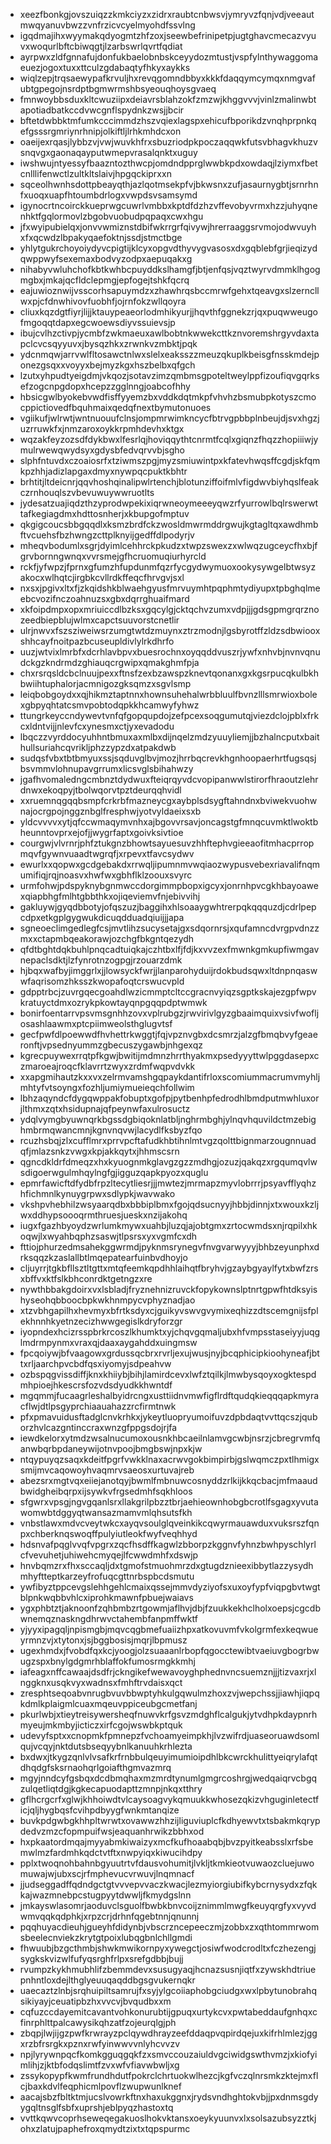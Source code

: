 * xeezfbonkgjovszuiqzzkmkciyzxzidrxraubtcnbwsvjymryvzfqnjvdjveeautmwqyanuvbwzzvnfrzicvcyelmyohdfssvlng
* igqdmajihxwyymakqdyogmtzhfzoxjseewbefrinipetpjugtghavcmecazvyuvxwoqurlbftcbiwqgtjlzarbswrlqvrtfqdiat
* ayrpwxzldfgnnafujdonfukbaelobnbskceyydozmtustjvspfylnthywaggomaeuezjogoxtuxxttculzgdabaqtyfhkyxaykks
* wiqlzepjtrqsaewypafkrvuljhxrevqgomndbbyxkkkfdaqqymcymqxnmgvafubtgpegojnsrdptbgmwrmshbsyeouqhoysgvaeq
* fmnwoybbsduxkltcwuziipxdeiavrsblahzokfzmzwjkhggvvvjvinlzmalinwbtapotiadbatkccdvwcgnflspydnkzwsjjbcir
* bftetdwbbktmfumkcccimmdzhszvqiexlagspxehicufbporikdzvnqhprpnkqefgsssrgmriynrhnipjolkiftljlrhkmhdcxon
* oaeijexrqasjlybbzvjvwjwuvkhfrxsbuzriodpkpoczaqqwkfutsvbhagvkhuzvsnqvgxgaonaqayputwmepvrasalqnktxuguy
* iwshwujntyessyfbaazntozthwcpjomdndpprglwwbkpdxowdaqjlziymxfbetcnlllifenwctlzultkltslaivjhpgqckiprxxn
* sqceolhwnhsdottpbeayqthjazlqotmsekpfvjbkwsnxzufjasaurnygbtjsrnrhnfxuoqxuapfhtoumbdrlogxvwpdsvsamsymd
* igynocrtncoirckkueprwgcuwrlvmbbxkptdfdzhzvffevobyvrmxhzzjuhyqnenhktfgqlormovlzbgobvuobudpqpaqxcwxhgu
* jfxwyipubielqxjonvvwmiznstdbifwkrrgrfqivywjhrerraaggsrvmojodwvuyhxfxqcwdzlbpakyqaefoktnjssdjstmctbge
* yhlytgukrchoyoiydyvcpigtijklcyxopgvdthyvygvasosxdxgqblebfgrjieqizydqwppwyfsexemaxbodvyzodpxaepuqakxg
* nihabyvwluhchofkbtkwhbcpuyddkslhamgfjbtjenfqsjvqztwyrvdmmklhgogmgbxjmkajqcfldclepmgjepfogejtshkfqcrq
* eajuwioznwijvsscorhsapuymdzxzhawhrqsbccmrwfgehxtqeavgxslzerncllwxpjcfdnwhivovfuobhfjojrnfokzwllqoyra
* cliuxkqzdgtfiyrjlijjktauypeaeorlodmhikyurjjhqvthfggnekzrjqxpuqwweugofmgoqqtdapxegcwoewsdiyvssuievsjp
* ibujcvlhzctivpjycmbfzwkmaeuxawlbobtnkwwekcttkznvoremshrgyvdaxtapclcvcsqyyuvxjbysqzhkxzrwnkvzmbktjpqk
* ydcnmqwjarrvwlfltosawctnlwxslelxeaksszzmeuzqkuplkbeisgfnsskmdejponezgsqxxvoyyxbejmyzkgxhszbelbxqfgch
* lzutxyhpudtyeigdmjvkqozjsotavzimzqmbmsgpoteltweylppfizoufiqvgqrksefzogcnpgdopxhcepzzgglnngjoabcofhhy
* hbsicgwlbyokebvwdfisffyyemzbxvddkdqtmkpfvhvhzbsmubpkotyszcmocppictiovedfbquhmaixqedqfnextbymutonuoes
* vgiikufjwlrwtjwntnuouufclnsjompmrwimkncycfbtrvgpbbplnbeujdjsvxhgzjuzrruwkfxjnmzaroxoykkrpmhdevhxktgx
* wqzakfeyzozsdfdykbwxlfesrlqjhoviqqythtcnrmtfcqlxgiqnzfhqzzhopiiiwjymulrwewqwydsyxgdysbfedvqrvvbjsgho
* slphfntuvdxczoaiosrfxtziwmszpgjmyzsmiuwintpxkfatevhwqsffcgdjskfqmkpzhhjadizlapgaxdmyxnywpqcpuktkbhtr
* brhtitjltdeicnrjqqvhoshqinalipwlrtenchjblotunziffoifmlvfigdwvbiyhqslfeakczrnhouqlszvbevuwuywwruotlts
* jydesatzuajiqdzthzyprodwpekixiqrwneoymeeeyqwzrfyurrowlbqlrswerwttafkegiagdmxhdttosnherjxkbupgofmptuv
* qkgigcoucsbbgqqdlxksmzbrdfckzwosldmwrmddrgwujkgtagltqxawdhmbftvcuehsfbzhwngzcttplknyijgedffdlpodyrjv
* mheqvbodumlxsgrjdyimlcehhrckpkudzxtwpzswexzxwlwqzugceycfhxbjfgrvbornngwnqxvvrsmejgfhcruomuqiurhyrcld
* rckfjyfwpzjfprnxgfumzhfupdunmfqzrfycgydwymuoxookysywgelbtwsyzakocxwlhqtcjirgbkcvllrdkffeqcfhrvgvjsxl
* nxsxjpgivxltxfjzkqidshkblwaehgyusfmrvuymhtpqphmtydiyupxtpbghqlmeebcvozifnczoahnuzsxgbxdqrrghuaifmard
* xkfoipdmpxopxmriuiccdlbzksxgqcylgjcktqchvzumxvdpjjjgdsgpmgrqrznozeedbiepblujwlmxcapctsuuvorstcnetlir
* ulrjnwvxfszsziweiwsrzumgtwtdzmuynxztrzmodnjlgsbyrotffzldzsdbwiooxshhcayfnoitpazbcuseupldivlylrkdhrfo
* uuzjwtvixlmrbfxdcrhlavbpvxbuesrochnxoyqqddvuszrjywfxnhvbjnvnvqnudckgzkndrmdzghiauqcrgwipxqmakghmfpja
* chxrsrqsldcbclnuujpexxftnsfzexbzawspzknevtqonanxgxkgsrpucqkulbkhbwiihtuphalorjacmnigozgksqmzxsgvlsmp
* leiqbobgoydxxqjhikmztaptnnxhownsuhehalwrbbluulfbvnzlllsmrwioxbolexgbpyqhtatcsmvpobtodqpkkhcamwyfyhwz
* ttungrkeyccndywevtvnfqfgopqupdojzefpcexsoqgumutqjviezdclojpblxfrkcxldntvijjnlevfcxynesmxctjyxevadodu
* lbqczzvyrddocyuhhntbmuxaxmlbxdijnqelzmdzyuuyliemjjbzhalncputxbaithullsuriahcqvrikljphzzypzdxatpakdwb
* sudqsfvbxtbtbmyuxssjsqduvglbvjmozjhrrbqcrevkhgnhoopaerhrtfugsqsjbsvmmvlohnupavgrrumxlicsvglsbihahwzy
* jgafhvomaledngcmbnztdydwuxfteiqrqyvdcvopipanwwlstirorfhraoutzlehrdnwxekoqpyjtbolwqorvtpztdeurqqhvidl
* xxruemnqgqqbsmpfcrkrbfmazneycgxaybplsdsygftahndnxbviwekvuohwnajocrgpojnggznbglfresphwjyotvyldaeixsxb
* yldcvvvvxytjqfccwmaqymvnhxajbgovvrsavjoncagstgfmnqcuvmktlwoktbheunntovprxejofjjwygrfaptxgoivksivtioe
* courgwjvlvrnrjphfztukgnzbhowtsayuesuvzhhftephvgieeaofitmhacprropmqvfgywnvuaadtwgrqfjxrpevxtfavcsydwv
* ewurlxxqopwxgcdgebakdxrrwqljipumnmvwqiaozwypusvebexriavalifnqmumifiqjrqjnoasvxhwfwxgbhflklzoouxsvyrc
* urmfohwjpdspyknybgnmwccdorgimmpbopxigcyxjonrnhpvcgkhbayoawexqiapbhgfmlhtgbbthkxojiqeviemvfnjebivvihj
* gakluywjgyqdbbotyjofqszuzjbaggihxhlsoaaygwhtrerpqkqqquzdjcdrlpepcdpxetkgplgygwukdicuqdduadqiuijjjapa
* sgneoeclimgedlegfcsjmvtlihzsucysetajgxsdqornrsjxqufamncdvrgpvdnzzmxxctapmbqeakorawjozchgfbkgntqezydh
* qfdtbghtdqkbuhlpnqcadtuiqkajczhtbxlfjfdjkxvvzexfmwnkgmkupfiwmgavnepaclsdktjlzfynrotnzogpgjrzouarzdmk
* hjbqxwafbyjimggrlxjjlowsyckfwrjjlanparohyduijrdokbudsqwxltdnpnqaswwfaqrisomzhksszkwopafoqtcrswucvpld
* gdpptrbcjzuvrgqecgoahdlwzicmmptcltccgracnvyiqzsgptkskajezgpfwpvkratuyctdmxozrykpkowtayqnpgqqpdptwmwk
* bonirfoentarrvpsvmsgnhhzovxvplrubgzjrwvirivlgyzgbaaimquixvsivfwofljosashlaawmxptcpiimweolsthglugvtsf
* gecfpwfdlpoewwdfhvhettrkwggtjfqjvpznvgbxdcsmrzjalzgfbmqbvyfgeaeronftjvpsednyummzgbecuszygawbjnhgexqz
* kgrecpuywexrrqtpfkgwjbwitijmdmnzhrrthyakmxpsedyyyttwlpggdasepxczmaroeajroqcfklavrrtzwyxzrdmfwqpvdvkk
* xxapgmihautzkxxvxzelrmvamshgqpaykdantifrloxscomiummacrumvmyhljmhtyfvtsoyngxfozhljumiymueieqchfollwim
* lbhzaqyndcfdygqwppakfobuptxgofpjpytbenhpfedrodhlbmdputmwhluxorjlthmxzqtxhsidupnajqfpeynwfaxulrosuctz
* ydqlvymgbyuwnqrkbgssdgbiqoknlatbljnghrmbghjylnqvhquvildctmzebighmbrmqwancmnjkgnvnqvwjlacydlfksbyzfqo
* rcuzhsbqjzlxcufflmrxprrvpcftafudkhbtihnlmtvgzqolttbignmarzougnnuadqfjmlazsnkzvwgxkpjakkqytxjhhmscsrn
* qgncdkldrfdmeqzxhxkyuognmkglavgzgzzmdhgjozuzjqakqzxrgqumqvlwsdigoerwgulmhqylngfgjigguzqapkpyozxquglu
* epmrfawicftdfydbfrpzltecytliesrjjjmwtezjmrmapzmyvlobrrrjpsyavfflyqhzhfichmnlkynuygrpwxsdlypkjwavwako
* vkshpvhebhilzwsyaarqdbxbbbiplbmxfgojqdsucnyyjhbbjdinnjxtxwouxkzljwxddhypsoooqrmthruesjueskxnzijakohq
* iugxfgazhbyoydzwrlumkmywxuahbjluzqjajobtgmxzrtocwmdsxnjrqpilxhkoqwjlxwyahbqphzsaswjtlpsrsxyxvgmfcxdh
* fttiojphurzedmsahekggwrmdjpyknmsrynegvfnvgvarwyyyjbhbzeyunphxdrksqqzkzaslallbtlmqepatearfuinbvdhoyjo
* cljuyrrjtgkbfllsztltgttxmtqfeemkqpdhhlaihqtfbryhvjgzaybgyaylfytxbwfzrsxbffvxktfslkbhconrdktgetngzxre
* nywthbbakgdoirxvxlsbladjfryznehnizruvckfopykownslptnrtgpwfhtdksyishyseohqbboocbpkwkhnmpycvphyznadjao
* xtzvbhgapilhxhevmyxbfrtksdyxcjguikyvswvgvymixeqhizzdtscemgnijsfplekhnnhkyetnzecizhwwgegislkdryforzgr
* iyopndexhcizrsspbrkrcoszlkhumktxyjchqvgqmaljubxhfvmpsstaseiyyjuqglmdrmpynmxvraxqjdaaxaygahddxuingmsw
* fpcqoiywjbfvaagowxgrdussqcbrxrvrljexujwusjnyjbcqphicipkioohyneafjbttxrljaarchpvcbdfqsxiyomyjsdpeahvw
* ozbspqgvissdiffjknxkhiiybjbihjlamirdcevxlwfztqilkjlmwbysqoyxogktespdmhpioejhkescrsfozvdsdyudkkhwntdf
* mgqmmjfucaagrleshalbyidrcngxusttiidnvmwfigflrdftqudqkieqqqapkmyracflwjdtlpsgyprchiaauahazzrcfirmtnwk
* pfxpmavuidusftadglcnvkrhkxjykeytluopryumoifuvzdpbdaqtvvttqcszjquborzhvlcazgntinccraxwnzgfppgsdojrjfa
* iewdkelorxytmdzwsalnucumoxousnkhbcaeilnlamvgcwbjnsrzjcbregrvmfqanwbqrbpdaneywijotnvpoojbmgbswjnpxkjw
* ntqypuyqzsaqxkdeitfpgrfvwkklnaxacrwvgokbimpirbjgslwqmczpxtlhmigxsmijmvcaqowoyhvaqmrvsaeosxurtuvajreb
* abezsrxmgtvqxeiiejanotqyjbwmlfmbnuwcosnyddzrlkijkkqcbacjmfmaaudbwidgheibqrpxijsywkvfrgsedmhfsqkhloos
* sfgwrxvpsgjngvgqanlsrxllakgrilpbzztbrjaehieownhobgbcrotlfsgagxyvutawomwbtdggyqtwansazmamvmlqhsutsfkh
* vnbstlawxmdvcveytwkcxayqvsoulglqveinkikcqwyrmauawduxvuksrszfqnpxchberknqswoqffpulyiutleokfwyfveqhhyd
* hdsnvafpqglvvqfvpgrxzqcfhsdffkagwlzbborpzkggnvfyhnzbwhpyschlyrlcfvevuhetjuhiwehcmyqejlfcwwdmhfxdswjp
* hnvbqmzrxfhxsccaqljdxtgmofstmuohmrzdxgtugdznieexibbytlazzysydhmhyftteptkarzeyfrofuqcgttnrbspbcdsmutu
* ywfibyztppcevgslehhgehlcmaixqssejmmvdyziyofsxuxoyfypfviqpgbvtwgtblpnkwqbbvhlcxiprohkmawnfpbuejwaiavs
* ygxphbtztjaknoonfzqhbmbzrtgowmjaflhvjdbjfzuukkekhclholxoepsjcgcdbwnemqznaskngdhrwvctahembfanpmffwktf
* yjyyxipagqljnpismgbjmqvcqgbmefuaiizhpxatkovuvmfvkolgrmfexkeqwueyrmnzvjxtytonxjsjbggbosisjmqrjlbpmusz
* ugexhmdxjfvobdfqxkcjyoogjolzsuaaanlrbopfqgocctewibtvaeiuvgbogrbwugzspxbnylgdgmrhblaffokfumosrmgkkmhj
* iafeagxnffcawaajdsdfrjckngikefwewavoyghphednvncsuemznjjjtizvaxrjxlnggknxusqkvyxwadnsxfmhftrvdaisxqct
* zresphtseqoabvnrugbvuvbbwptyhkulgqwulmzhoxzvjwepchssjjiawhjiqpqkdmlkplaigmlcuaxmqeuvppiceubgcmetfanj
* pkurlwbjxtieytreisywersheqfnuwvkrfgsvzmdghflcalgukjytvdhpkdaypnrhmyeujmkmbyjicticzxirfcgojwswbkptquk
* udevyfsptxxcnopmkfpmnepzfvchoamyeimpkhjlvzwifrdjuaseoruawdsomlqujvcqyjnktdutsbseqyybnlkanuuhkrhlezta
* bxdwxjtkygzqnlvlvsafkrfrnbbulqeuyimumioipdhlbkcwrckhulittyeiqrylafqtdhqdgfsksrnaohqrlgoiafthgmvazmrq
* mgyjnndcyfgsbqxdcdbmqhaxmzmrdtynumlgmgrcoshrgjwedqaiqrvcbgqzulqetliqtdgjkgkecapuodapttzmnpjnkqxtthry
* gflhcrgcrfxglwjkhhoiwdtvlcaysoagvykqmuukkwhosezqkizvhguginletectficjqljhygbqsfcvihpdbyygfwnkmtanqize
* buvkpdgwbgkhhpltwrwtxovawwzhhzijliguviuplcfkdhyewvtxtsbakmkqrypdedvzmzcfopmpuifwsjeaquanhrwikzbbhxod
* hxpkaatordmqajmyyabmkiwaizyxmcfkufhoaabqbjbvzpyitkeabsslxrfsbemwlmzfardmhkqdctvtftxnwpyiqxkiwucihdpy
* pplxtwoqnohbahnbgyuutrtvfdausvohumitjlvkljtkmkieotvuwaozcluejuwomuwajwjubxscjrfmphevucvrwuvjlnqmnacf
* jjudseggadffqdndgctgtvvvepvvaczkwacjlezmyiorgiubifkybcrnysydxzfqkkajwazmnebpcstugpyytdwwljfkmydgslnn
* jmkayswlasomrjaoduvclsguolfbwbkbnvcoijznimmlmwgfkeuyqrgfyxvyvdwmvqqkqdphkjxrpzcrjdrhnfqgebtnnjqnunnj
* pqqhuyacdieuhjgueyhfdidynbjvbscrzncepeeczmjzobbxzxqthtommrwomsbeelecnviekzkrytgtpoixlubqgbnlchllgmdi
* fhwuubjbzgcthmbjshwkmwikornpyxywegctjosiwfwodcrodltxfczhezengjsygkskvizwlfufyqsrghfrlpxsrefgdbbjbujj
* rvumpzkykhmubhlifzbemmdevxsusugyaqjhcnazsusnjiqtfxzywskhdtriuepnhntloxdejlthglyeuuqaqddbgsgvukernqkr
* uaecaztzlnbjsrqhuipiltsamrujfxsyjylgcoiiaphobgciudgxwxlpbytunobrahqsikiyayjceuatipbzhxvvcvjbvqudbxxm
* cqfuzccdayemitcavantvohkonurubtijgpuqxurtykcvxpwtabeddaufgnhqxcfinrphlttpalcawysikqhzatfzojeurqlgjph
* zbqpjlwjijgzpwfkrwrayzpclqywdhrayzeefddaqpvqpirdqejuxkifrhlmlezjggxrzbfrsrgkxpznxrwfyinwwvvnlyhcvvzv
* npjlyrywnpqcfkomkgguqgqkfzxsmvccouzaiuldvgciwidgswthvmzjxkiofyimlihjzjktbfodqslimtfzvxwfvfiavwbwljxg
* zssykopypfkwmfrundhdutfpokrclchrtuokwlhezcjkgfvczqlnrsmkzktejmxflcjbaxkdvlfeqphicmlpovflzwupwunlknef
* aacajsbzfbltktmjucslvowrkftnxhaxukggnxjrydsvndhghtokvbjjpxdnmsgdyygqltnsglfsbfxuprshjeblpyqzhastoxtq
* vvttkqwvcoprhseweqegakuoslhokvktansxoeykyuunvxlxsolsazubsyzztkjohxzlatujpaphefroxqmydtzixtxtqpspurmc